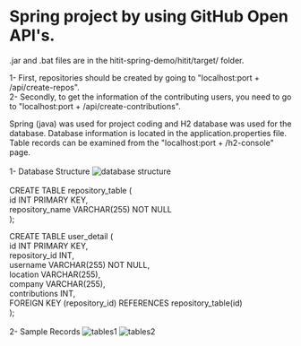 # Spring project by using GitHub Open API's.  

.jar and .bat files are in the hitit-spring-demo/hitit/target/ folder.  

1- First, repositories should be created by going to "localhost:port + /api/create-repos".
<br>
2- Secondly, to get the information of the contributing users, you need to go to "localhost:port + /api/create-contributions".  

Spring (java) was used for project coding and H2 database was used for the database. Database information is located in the application.properties file. Table records can be examined from the "localhost:port + /h2-console" page.  
<br>
1- Database Structure
![database structure](https://github.com/kemoek/hitit-spring-demo/assets/59113696/886b202e-f087-4f09-922c-8467fb6c986f)
<br>  
CREATE TABLE repository_table ( <br>
                            id INT PRIMARY KEY, <br>
                            repository_name VARCHAR(255) NOT NULL <br>
);

CREATE TABLE user_detail ( <br>
                      id INT PRIMARY KEY, <br>
                      repository_id INT, <br>
                      username VARCHAR(255) NOT NULL, <br>
                      location VARCHAR(255), <br>
                      company VARCHAR(255), <br>
                      contributions INT, <br>
                      FOREIGN KEY (repository_id) REFERENCES repository_table(id) <br>
);  
<br>
2- Sample Records
![tables1](https://github.com/kemoek/hitit-spring-demo/assets/59113696/14a946e2-dbba-498b-a55f-d5ff85f31d9b)
![tables2](https://github.com/kemoek/hitit-spring-demo/assets/59113696/e49c1a5e-4cb1-43a9-9fbb-e0faca24ad58)
